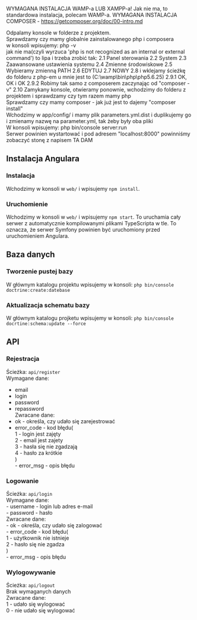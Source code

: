 WYMAGANA INSTALACJA WAMP-a LUB XAMPP-a! Jak nie ma, to standardowa instalacja, polecam WAMP-a. WYMAGANA INSTALACJA COMPOSER - https://getcomposer.org/doc/00-intro.md

   Odpalamy konsole w folderze z projektem.  
   Sprawdzamy czy mamy globalnie zainstalowanego php i composera  
        w konsoli wpisujemy: php -v  
        jak nie ma(czyli wyrzuca 'php is not recognized as an internal or external command') to lipa i trzeba zrobić tak: 2.1 Panel sterowania 2.2 System 2.3 Zaawansowane ustawienia systemu 2.4 Zmienne środowiskowe 2.5 Wybieramy zmienną PATH 2.6 EDYTUJ 2.7 NOWY 2.8 i wklejamy ścieżkę do folderu z php-em u mnie jest to (C:\wamp\bin\php\php5.6.25) 2.9.1 OK, OK i OK 2.9.2 Robimy tak samo z composerem zaczynając od "composer -v" 2.10 Zamykany konsole, otwieramy ponownie, wchodzimy do folderu z projektem i sprawdzamy czy tym razem mamy php  
    Sprawdzamy czy mamy composer - jak już jest to dajemy "composer install"  
    Wchodzimy w app/config/ i mamy plik parameters.yml.dist i duplikujemy go i zmienamy nazwę na parameter.yml, tak żeby były oba pliki  
    W konsoli wpisujemy: php bin/console server:run  
    Serwer powinien wystartować i pod adresem "localhost:8000" powinniśmy zobaczyć stonę z napisem TA DAM  

## Instalacja Angulara
### Instalacja
Wchodzimy w konsoli w `web/` i wpisujemy `npm install`.
### Uruchomienie
Wchodzimy w konsoli w `web/` i wpisujemy `npm start`. To uruchamia cały serwer z automatycznie kompilowanymi plikami TypeScripta w tle. To oznacza, że serwer Symfony powinien być uruchomiony przed uruchomieniem Angulara.


## Baza danych
### Tworzenie pustej bazy
W głównym katalogu projektu wpisujemy w konsoli: `php bin/console doctrine:create:datebase`
### Aktualizacja schematu bazy
W głównym katalogu projketu wpisujemy w konsoli: `php bin/console docrtine:schema:update --force`


## API
### Rejestracja
Ścieżka: `api/register`  
Wymagane dane:  
   - email  
   - login  
   - password  
  - repassword  
Zwracane dane:  
   - ok - określa, czy udało się zarejestrować  
   - error_code - kod błędu(  
          1 - login jest zajęty  
          2 - email jest zajety  
          3 - hasła się nie zgadzają  
          4 - hasło za krótkie  
      )  
    - error_msg - opis błędu   
      
### Logowanie  
Ścieżka: `api/login`  
Wymagane dane:   
    - username - login lub adres e-mail  
    - password - hasło  
Zwracane dane:  
    - ok - określa, czy udało się zalogować  
    - error_code - kod błędu(  
            1 - użytkownik nie istnieje  
            2 - hasło się nie zgadza  
        )  
    - error_msg - opis błędu  

### Wylogowywanie  
Ścieżka: `api/logout`  
Brak wymaganych danych  
Zwracane dane:  
    1 - udało się wylogować  
    0 - nie udało się wylogować  
  
